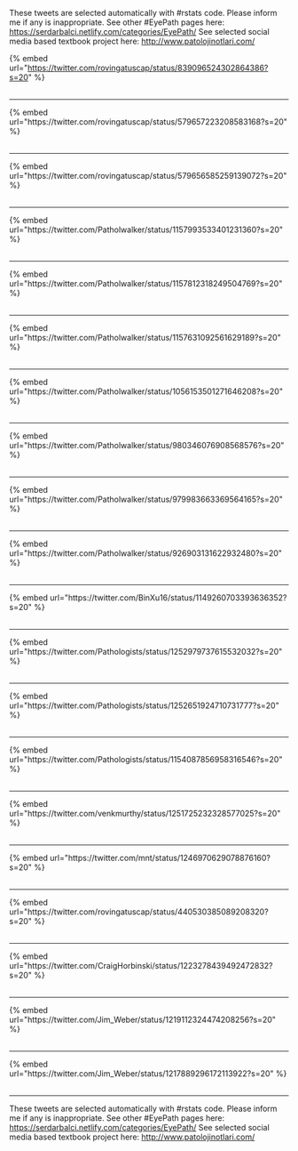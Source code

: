 

These tweets are selected automatically with #rstats code. Please inform me if any is inappropriate.
See other #EyePath pages here: https://serdarbalci.netlify.com/categories/EyePath/ 
See selected social media based textbook project here: http://www.patolojinotlari.com/

{% embed url="https://twitter.com/rovingatuscap/status/839096524302864386?s=20" %}<br>
<br>
<hr>
{% embed url="https://twitter.com/rovingatuscap/status/579657223208583168?s=20" %}<br>
<br>
<hr>
{% embed url="https://twitter.com/rovingatuscap/status/579656585259139072?s=20" %}<br>
<br>
<hr>
{% embed url="https://twitter.com/Patholwalker/status/1157993533401231360?s=20" %}<br>
<br>
<hr>
{% embed url="https://twitter.com/Patholwalker/status/1157812318249504769?s=20" %}<br>
<br>
<hr>
{% embed url="https://twitter.com/Patholwalker/status/1157631092561629189?s=20" %}<br>
<br>
<hr>
{% embed url="https://twitter.com/Patholwalker/status/1056153501271646208?s=20" %}<br>
<br>
<hr>
{% embed url="https://twitter.com/Patholwalker/status/980346076908568576?s=20" %}<br>
<br>
<hr>
{% embed url="https://twitter.com/Patholwalker/status/979983663369564165?s=20" %}<br>
<br>
<hr>
{% embed url="https://twitter.com/Patholwalker/status/926903131622932480?s=20" %}<br>
<br>
<hr>
{% embed url="https://twitter.com/BinXu16/status/1149260703393636352?s=20" %}<br>
<br>
<hr>
{% embed url="https://twitter.com/Pathologists/status/1252979737615532032?s=20" %}<br>
<br>
<hr>
{% embed url="https://twitter.com/Pathologists/status/1252651924710731777?s=20" %}<br>
<br>
<hr>
{% embed url="https://twitter.com/Pathologists/status/1154087856958316546?s=20" %}<br>
<br>
<hr>
{% embed url="https://twitter.com/venkmurthy/status/1251725232328577025?s=20" %}<br>
<br>
<hr>
{% embed url="https://twitter.com/mnt/status/1246970629078876160?s=20" %}<br>
<br>
<hr>
{% embed url="https://twitter.com/rovingatuscap/status/440530385089208320?s=20" %}<br>
<br>
<hr>
{% embed url="https://twitter.com/CraigHorbinski/status/1223278439492472832?s=20" %}<br>
<br>
<hr>
{% embed url="https://twitter.com/Jim_Weber/status/1219112324474208256?s=20" %}<br>
<br>
<hr>
{% embed url="https://twitter.com/Jim_Weber/status/1217889296172113922?s=20" %}<br>
<br>
<hr>


These tweets are selected automatically with #rstats code. Please inform me if any is inappropriate.
See other #EyePath pages here: https://serdarbalci.netlify.com/categories/EyePath/ 
See selected social media based textbook project here: http://www.patolojinotlari.com/
